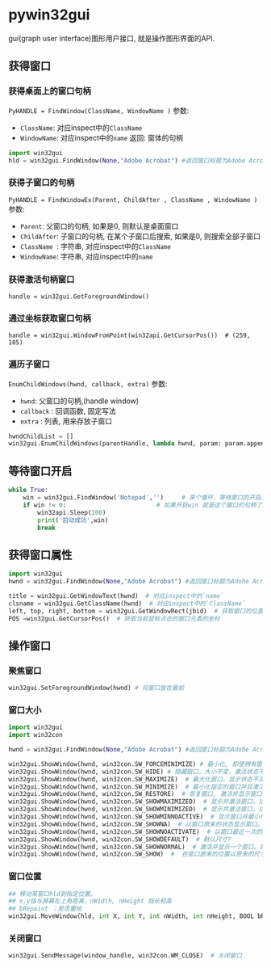 # pywin32gui


gui(graph user interface)图形用户接口, 就是操作图形界面的API.

## 获得窗口

### 获得桌面上的窗口句柄

`PyHANDLE = FindWindow(ClassName, WindowName )`
参数:
- `ClassName`: 对应inspect中的`ClassName`
- `WindowName`: 对应inspect中的`name`
返回:
窗体的句柄

```python
import win32gui
hld = win32gui.FindWindow(None,"Adobe Acrobat") #返回窗口标题为Adobe Acrobat的句柄
```

### 获得子窗口的句柄
`PyHANDLE = FindWindowEx(Parent, ChildAfter , ClassName , WindowName )`
参数:
- `Parent`: 父窗口的句柄, 如果是0, 则默认是桌面窗口
- `ChildAfter`: 子窗口的句柄, 在某个子窗口后搜索, 如果是0, 则搜索全部子窗口
- `ClassName `: 字符串, 对应inspect中的`ClassName`
- `WindowName`: 字符串, 对应inspect中的`name`

### 获得激活句柄窗口
`handle = win32gui.GetForegroundWindow()`

### 通过坐标获取窗口句柄
`handle = win32gui.WindowFromPoint(win32api.GetCursorPos())  # (259, 185)`

### 遍历子窗口
`EnumChildWindows(hwnd, callback, extra)`
参数:
- `hwnd`: 父窗口的句柄,(handle window)
- `callback` : 回调函数, 固定写法
- `extra` : 列表, 用来存放子窗口

```python
hwndChildList = []
win32gui.EnumChildWindows(parentHandle, lambda hwnd, param: param.append(hwnd),  hwndChildList)
```

## 等待窗口开启
```python
while True:
    win = win32gui.FindWindow('Notepad','')     # 来个循环，等待窗口的开启。
    if win != 0:                         # 如果开启win 就是这个窗口的句柄了。
        win32api.Sleep(200)
        print('启动成功',win)
        break
```

## 获得窗口属性
```python
import win32gui
hwnd = win32gui.FindWindow(None,"Adobe Acrobat") #返回窗口标题为Adobe Acrobat的句柄

title = win32gui.GetWindowText(hwnd)  # 对应inspect中的`name`
clsname = win32gui.GetClassName(hwnd)  # 对应inspect中的`ClassName`
left, top, right, bottom = win32gui.GetWindowRect(jbid)  # 获取窗口的位置
POS =win32gui.GetCursorPos()  # 获取当前鼠标点击的窗口元素的坐标
```

## 操作窗口

### 聚焦窗口

```python
win32gui.SetForegroundWindow(hwnd) # 将窗口放在最前
```
### 窗口大小

```python
import win32gui
import win32con

hwnd = win32gui.FindWindow(None,"Adobe Acrobat") #返回窗口标题为Adobe Acrobat的句柄

win32gui.ShowWindow(hwnd, win32con.SW_FORCEMINIMIZE) # 最小化, 即使拥有窗口的线程被挂起也会最小化。
win32gui.ShowWindow(hwnd, win32con.SW_HIDE) # 隐藏窗口，大小不变，激活状态不变
win32gui.ShowWindow(hwnd, win32con.SW_MAXIMIZE)  # 最大化窗口，显示状态不变，激活状态不变
win32gui.ShowWindow(hwnd, win32con.SW_MINIMIZE)  # 最小化指定的窗口并且激活在Z序中的下一个顶层窗口
win32gui.ShowWindow(hwnd, win32con.SW_RESTORE)  # 恢复窗口, 激活并显示窗口
win32gui.ShowWindow(hwnd, win32con.SW_SHOWMAXIMIZED)  # 显示并激活窗口，以最大化显示
win32gui.ShowWindow(hwnd, win32con.SW_SHOWMINIMIZED)  # 显示并激活窗口，以最小化显示
win32gui.ShowWindow(hwnd, win32con.SW_SHOWMINNOACTIVE)  # 显示窗口并最小化，激活窗口仍然维持激活状态
win32gui.ShowWindow(hwnd, win32con.SW_SHOWNA)  # 以窗口原来的状态显示窗口。激活窗口仍然维持激活状态
win32gui.ShowWindow(hwnd, win32con.SW_SHOWNOACTIVATE)  # 以窗口最近一次的大小和状态显示窗口。激活窗口仍然维持激活状态
win32gui.ShowWindow(hwnd, win32con.SW_SHOWDEFAULT)  # 默认尺寸?
win32gui.ShowWindow(hwnd, win32con.SW_SHOWNORMAL)  # 激活并显示一个窗口。如果窗口被最小化或最大化，系统将其恢复到原来的尺寸和大小。
win32gui.ShowWindow(hwnd, win32con.SW_SHOW)  # 	在窗口原来的位置以原来的尺寸激活和显示窗口
```
### 窗口位置
```python
## 移动某窗口hld到指定位置。
## x,y指与屏幕左上角距离，nWidth, nHeight 指长和高
## bRepaint ：是否重绘
win32gui.MoveWindow(hld, int X, int Y, int nWidth, int nHeight, BOOL bRepaint )
```

### 关闭窗口

```python
win32gui.SendMessage(window_handle, win32con.WM_CLOSE)  # 关闭窗口
```
